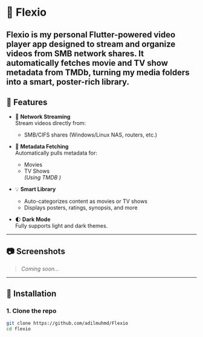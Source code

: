 # 🎥 Flexio

**Flexio** is my personal Flutter-powered video player app designed to stream and organize videos from SMB network shares. It automatically fetches movie and TV show metadata from TMDb, turning my media folders into a smart, poster-rich library.
---

## 🚀 Features

- 📁 **Network Streaming**  
  Stream videos directly from:
    - SMB/CIFS shares (Windows/Linux NAS, routers, etc.)

- 🧠 **Metadata Fetching**  
  Automatically pulls metadata for:
    - Movies
    - TV Shows  
      *(Using TMDB )*


- 💡 **Smart Library**
    - Auto-categorizes content as movies or TV shows
    - Displays posters, ratings, synopsis, and more

- 🌓 **Dark Mode**  
  Fully supports light and dark themes.

---



## 📷 Screenshots

> _Coming soon..._

---

## 🔧 Installation

### 1. Clone the repo

```bash
git clone https://github.com/adilmuhmd/Flexio
cd flexio


